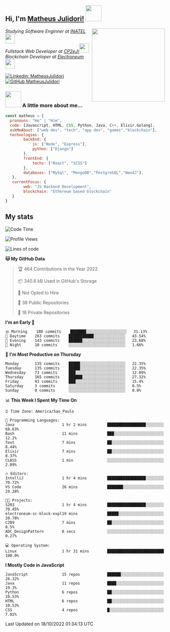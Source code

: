 <h2> Hi, I'm <a href="https://matheusjulidori.github.io" target="_blank">Matheus Julidori!</a> <img src="https://media.giphy.com/media/12oufCB0MyZ1Go/giphy.gif" width="50"></h2>
<img align='right' src="https://media.giphy.com/media/3oKIPnAiaMCws8nOsE/giphy.gif" width="230" height="auto">
<p><em>Studying Software Enginner at <a href="http://www.inatel.br" target="_blank">INATEL</a><img src="https://media.giphy.com/media/fYSnHlufseco8Fh93Z/giphy.gif" width="30"></br>
  Fullstack Web Developer at <a href="http://www.cp2ejr.com.br" target="_blank">CP2eJr</a><img src="https://media.giphy.com/media/WUlplcMpOCEmTGBtBW/giphy.gif" width="30"></br>
  Blockchain Developer at <a href="https://www.electroneum.com" target="_blank">Electroneum</a><img src="https://media.giphy.com/media/WUlplcMpOCEmTGBtBW/giphy.gif" width="30"> 
</em></p>

[![Linkedin: MatheusJulidori](https://img.shields.io/badge/-MatheusJulidori-blue?style=flat-square&logo=Linkedin&logoColor=white&link=https://www.linkedin.com/in/MatheusJulidori/)](https://www.linkedin.com/in/MatheusJulidori/)
[![GitHub MatheusJulidori](https://img.shields.io/github/followers/matheusjulidori?label=follow&style=social)](https://github.com/MatheusJulidori)


### <img src="https://media.giphy.com/media/VgCDAzcKvsR6OM0uWg/giphy.gif" width="50"> A little more about me...  

```javascript
const matheus = {
  pronouns: "He" | "Him",
  code: [Javascript, HTML, CSS, Python, Java, C++, Elixir,Golang],
  askMeAbout: ["web dev", "tech", "app dev", "games","blockchain"],
  technologies: {
        backEnd: {
            js: ["Node", "Express"],
            python: ["Django"]
        },
        frontEnd: {
            techs: ["React", "SCSS"]
        },
        databases: ["MySql", "MongoDB","PostgreSQL","Neo4J"],
   },
   currentFocus: {
        web: "JS Backend Development",
        blockchain: "Ethereum based blockchain"
   }
}
```
<h2>My stats</h2>

<!--START_SECTION:waka-->
![Code Time](http://img.shields.io/badge/Code%20Time-221%20hrs%2046%20mins-blue)

![Profile Views](http://img.shields.io/badge/Profile%20Views-0-blue)

![Lines of code](https://img.shields.io/badge/From%20Hello%20World%20I%27ve%20Written-667%20Thousand%20lines%20of%20code-blue)

**🐱 My GitHub Data** 

> 🏆 464 Contributions in the Year 2022
 > 
> 📦 340.8 kB Used in GitHub's Storage 
 > 
> 🚫 Not Opted to Hire
 > 
> 📜 38 Public Repositories 
 > 
> 🔑 18 Private Repositories  
 > 
**I'm an Early 🐤** 

```text
🌞 Morning    188 commits    ███████░░░░░░░░░░░░░░░░░░   31.13% 
🌆 Daytime    263 commits    ███████████░░░░░░░░░░░░░░   43.54% 
🌃 Evening    143 commits    ██████░░░░░░░░░░░░░░░░░░░   23.68% 
🌙 Night      10 commits     ░░░░░░░░░░░░░░░░░░░░░░░░░   1.66%

```
📅 **I'm Most Productive on Thursday** 

```text
Monday       135 commits    █████░░░░░░░░░░░░░░░░░░░░   22.35% 
Tuesday      135 commits    █████░░░░░░░░░░░░░░░░░░░░   22.35% 
Wednesday    73 commits     ███░░░░░░░░░░░░░░░░░░░░░░   12.09% 
Thursday     165 commits    ██████░░░░░░░░░░░░░░░░░░░   27.32% 
Friday       93 commits     ███░░░░░░░░░░░░░░░░░░░░░░   15.4% 
Saturday     3 commits      ░░░░░░░░░░░░░░░░░░░░░░░░░   0.5% 
Sunday       0 commits      ░░░░░░░░░░░░░░░░░░░░░░░░░   0.0%

```


📊 **This Week I Spent My Time On** 

```text
⌚︎ Time Zone: America/Sao_Paulo

💬 Programming Languages: 
Java                     1 hr 2 mins         █████████████████░░░░░░░░   68.63% 
Bash                     11 mins             ███░░░░░░░░░░░░░░░░░░░░░░   12.2% 
Text                     7 mins              ██░░░░░░░░░░░░░░░░░░░░░░░   8.44% 
Elixir                   7 mins              ██░░░░░░░░░░░░░░░░░░░░░░░   8.37% 
CLASS                    1 min               ░░░░░░░░░░░░░░░░░░░░░░░░░   2.09%

🔥 Editors: 
IntelliJ                 1 hr 4 mins         █████████████████░░░░░░░░   70.72% 
VS Code                  26 mins             ███████░░░░░░░░░░░░░░░░░░   29.28%

🐱‍💻 Projects: 
S203                     1 hr 4 mins         █████████████████░░░░░░░░   70.45% 
electroneum-sc-block-expl19 mins             █████░░░░░░░░░░░░░░░░░░░░   20.78% 
C209                     7 mins              ██░░░░░░░░░░░░░░░░░░░░░░░   8.5% 
ADC_DesignPattern        0 secs              ░░░░░░░░░░░░░░░░░░░░░░░░░   0.27%

💻 Operating System: 
Linux                    1 hr 31 mins        █████████████████████████   100.0%

```

**I Mostly Code in JavaScript** 

```text
JavaScript               15 repos            ██████░░░░░░░░░░░░░░░░░░░   26.32% 
Java                     11 repos            ████░░░░░░░░░░░░░░░░░░░░░   19.3% 
Python                   6 repos             ██░░░░░░░░░░░░░░░░░░░░░░░   10.53% 
HTML                     6 repos             ██░░░░░░░░░░░░░░░░░░░░░░░   10.53% 
CSS                      4 repos             █░░░░░░░░░░░░░░░░░░░░░░░░   7.02%

```



 Last Updated on 18/10/2022 01:34:13 UTC
<!--END_SECTION:waka-->
